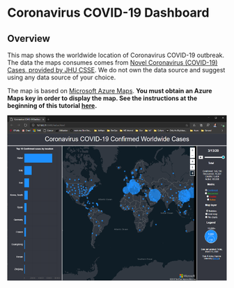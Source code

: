 # Coronavirus COVID-19 Dashboard

## Overview

This map shows the worldwide location of Coronavirus COVID-19 outbreak. The data the maps consumes comes from [Novel Coronavirus (COVID-19) Cases, provided by JHU CSSE](https://github.com/CSSEGISandData/COVID-19). We do not own the data source and suggest using any data source of your choice.

The map is based on [Microsoft Azure Maps](https://azure.microsoft.com/en-us/services/azure-maps/). **You must obtain an Azure Maps key in order to display the map. See the instructions at the beginning of this tutorial [here](https://docs.microsoft.com/en-us/azure/azure-maps/quick-demo-map-app).**

<img src="images\snapshot.png" 
width="540" height="380"  />
